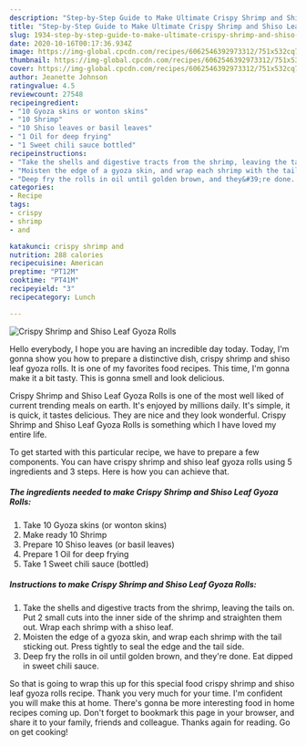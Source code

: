 ```yaml
---
description: "Step-by-Step Guide to Make Ultimate Crispy Shrimp and Shiso Leaf Gyoza Rolls"
title: "Step-by-Step Guide to Make Ultimate Crispy Shrimp and Shiso Leaf Gyoza Rolls"
slug: 1934-step-by-step-guide-to-make-ultimate-crispy-shrimp-and-shiso-leaf-gyoza-rolls
date: 2020-10-16T00:17:36.934Z
image: https://img-global.cpcdn.com/recipes/6062546392973312/751x532cq70/crispy-shrimp-and-shiso-leaf-gyoza-rolls-recipe-main-photo.jpg
thumbnail: https://img-global.cpcdn.com/recipes/6062546392973312/751x532cq70/crispy-shrimp-and-shiso-leaf-gyoza-rolls-recipe-main-photo.jpg
cover: https://img-global.cpcdn.com/recipes/6062546392973312/751x532cq70/crispy-shrimp-and-shiso-leaf-gyoza-rolls-recipe-main-photo.jpg
author: Jeanette Johnson
ratingvalue: 4.5
reviewcount: 27548
recipeingredient:
- "10 Gyoza skins or wonton skins"
- "10 Shrimp"
- "10 Shiso leaves or basil leaves"
- "1 Oil for deep frying"
- "1 Sweet chili sauce bottled"
recipeinstructions:
- "Take the shells and digestive tracts from the shrimp, leaving the tails on. Put 2 small cuts into the inner side of the shrimp and straighten them out. Wrap each shrimp with a shiso leaf."
- "Moisten the edge of a gyoza skin, and wrap each shrimp with the tail sticking out. Press tightly to seal the edge and the tail side."
- "Deep fry the rolls in oil until golden brown, and they&#39;re done. Eat dipped in sweet chili sauce."
categories:
- Recipe
tags:
- crispy
- shrimp
- and

katakunci: crispy shrimp and 
nutrition: 288 calories
recipecuisine: American
preptime: "PT12M"
cooktime: "PT41M"
recipeyield: "3"
recipecategory: Lunch

---
```



![Crispy Shrimp and Shiso Leaf Gyoza Rolls](https://img-global.cpcdn.com/recipes/6062546392973312/751x532cq70/crispy-shrimp-and-shiso-leaf-gyoza-rolls-recipe-main-photo.jpg)

Hello everybody, I hope you are having an incredible day today. Today, I'm gonna show you how to prepare a distinctive dish, crispy shrimp and shiso leaf gyoza rolls. It is one of my favorites food recipes. This time, I'm gonna make it a bit tasty. This is gonna smell and look delicious.



Crispy Shrimp and Shiso Leaf Gyoza Rolls is one of the most well liked of current trending meals on earth. It's enjoyed by millions daily. It's simple, it is quick, it tastes delicious. They are nice and they look wonderful. Crispy Shrimp and Shiso Leaf Gyoza Rolls is something which I have loved my entire life.


To get started with this particular recipe, we have to prepare a few components. You can have crispy shrimp and shiso leaf gyoza rolls using 5 ingredients and 3 steps. Here is how you can achieve that.

<!--inarticleads1-->

##### The ingredients needed to make Crispy Shrimp and Shiso Leaf Gyoza Rolls:

1. Take 10 Gyoza skins (or wonton skins)
1. Make ready 10 Shrimp
1. Prepare 10 Shiso leaves (or basil leaves)
1. Prepare 1 Oil for deep frying
1. Take 1 Sweet chili sauce (bottled)




<!--inarticleads2-->

##### Instructions to make Crispy Shrimp and Shiso Leaf Gyoza Rolls:

1. Take the shells and digestive tracts from the shrimp, leaving the tails on. Put 2 small cuts into the inner side of the shrimp and straighten them out. Wrap each shrimp with a shiso leaf.
1. Moisten the edge of a gyoza skin, and wrap each shrimp with the tail sticking out. Press tightly to seal the edge and the tail side.
1. Deep fry the rolls in oil until golden brown, and they&#39;re done. Eat dipped in sweet chili sauce.




So that is going to wrap this up for this special food crispy shrimp and shiso leaf gyoza rolls recipe. Thank you very much for your time. I'm confident you will make this at home. There's gonna be more interesting food in home recipes coming up. Don't forget to bookmark this page in your browser, and share it to your family, friends and colleague. Thanks again for reading. Go on get cooking!
